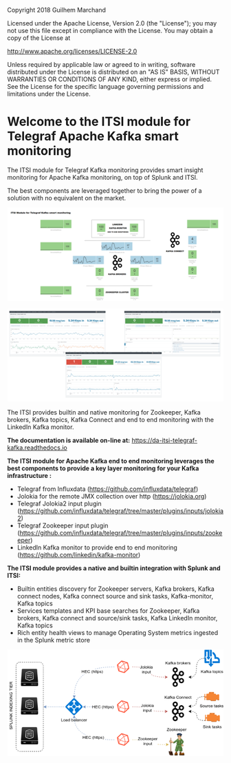 Copyright 2018 Guilhem Marchand

Licensed under the Apache License, Version 2.0 (the "License");
you may not use this file except in compliance with the License.
You may obtain a copy of the License at

http://www.apache.org/licenses/LICENSE-2.0

Unless required by applicable law or agreed to in writing, software
distributed under the License is distributed on an "AS IS" BASIS,
WITHOUT WARRANTIES OR CONDITIONS OF ANY KIND, either express or implied.
See the License for the specific language governing permissions and
limitations under the License.

# Welcome to the ITSI module for Telegraf Apache Kafka smart monitoring

The ITSI module for Telegraf Kafka monitoring provides smart insight monitoring for Apache Kafka monitoring, on top of Splunk and ITSI.

The best components are leveraged together to bring the power of a solution with no equivalent on the market.

![screen1](./docs/img/glass_table.png)

![screen1](./docs/img/main1.png)

The ITSI provides builtin and native monitoring for Zookeeper, Kafka brokers, Kafka topics, Kafka Connect and end to end monitoring with the LinkedIn Kafka monitor.

**The documentation is available on-line at:** https://da-itsi-telegraf-kafka.readthedocs.io

**The ITSI module for Apache Kafka end to end monitoring leverages the best components to provide a key layer monitoring for your Kafka infrastructure :**

- Telegraf from Influxdata (https://github.com/influxdata/telegraf)
- Jolokia for the remote JMX collection over http (https://jolokia.org)
- Telegraf Jolokia2 input plugin (https://github.com/influxdata/telegraf/tree/master/plugins/inputs/jolokia2)
- Telegraf Zookeeper input plugin (https://github.com/influxdata/telegraf/tree/master/plugins/inputs/zookeeper)
- LinkedIn Kafka monitor to provide end to end monitoring (https://github.com/linkedin/kafka-monitor)

**The ITSI module provides a native and builtin integration with Splunk and ITSI:**

- Builtin entities discovery for Zookeeper servers, Kafka brokers, Kafka connect nodes, Kafka connect source and sink tasks, Kafka-monitor, Kafka topics
- Services templates and KPI base searches for Zookeeper, Kafka brokers, Kafka connect and source/sink tasks, Kafka LinkedIn monitor, Kafka topics
- Rich entity health views to manage Operating System metrics ingested in the Splunk metric store

![screen1](./docs/img/draw.io/overview_diagram.png)
